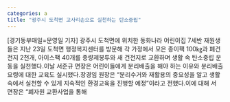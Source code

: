 ```yaml
---
categories: a
title: "광주시 도척면 고사리손으로 실천하는 탄소중립"
---
```

[경기동부매일=문영일 기자] 광주시 도척면에 위치한 동화나라 어린이집 7세반 재원생들은 지난 23일 도척면 행정복지센터를 방문해 각 가정에서 모은 종이팩 100㎏과 폐건전지 2천개, 아이스팩 40개를 종량제봉투와 새 건전지로 교환하며 생활 속 탄소중립 운동을 실천했다.이날 서준규 면장은 어린이들에게 분리배출을 해야 하는 이유와 분리배출 요령에 대한 교육도 실시했다.장경임 원장은 “분리수거와 재활용의 중요성을 알고 생활 속에서 실천할 수 있게 지속적인 환경교육을 진행할 예정”이라고 전했다.이에 대해 서 면장은 “폐자원 교환사업을 통해